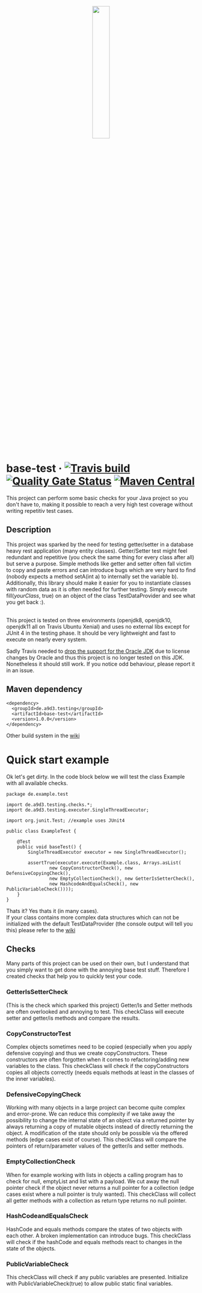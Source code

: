 
<p align="center">
<img src="https://raw.githubusercontent.com/Mixermachine/base-test/feature/new_logo/img/base-test-logo.svg" width="30%">
  </p>

# base-test &middot; [![Travis build](https://api.travis-ci.com/Mixermachine/base-test.svg?branch=master)](https://travis-ci.com/Mixermachine/base-test) [![Quality Gate Status](https://sonarcloud.io/api/project_badges/measure?project=Mixermachine_base-test&metric=alert_status)](https://sonarcloud.io/dashboard?id=Mixermachine_base-test) [![Maven Central](https://img.shields.io/maven-central/v/de.a9d3.testing/base-test)](https://search.maven.org/artifact/de.a9d3.testing/base-test)

This project can perform some basic checks for your Java project so you don't have to, making it possible to reach a very high test coverage without writing repetitiv test cases.

## Description
This project was sparked by the need for testing getter/setter in a database heavy rest application (many entity classes).
Getter/Setter test might feel redundant and repetitive (you check the same thing for every class after all) but serve a purpose. 
Simple methods like getter and setter often fall victim to copy and paste errors and can introduce bugs which are very hard to find (nobody expects a method setA(int a) to internally set the variable b).
Additionally, this library should make it easier for you to instantiate classes with random data as it is often needed for further testing.
Simply execute fill(*yourClass*, true) on an object of the class TestDataProvider and see what you get back :).

<br/>
This project is tested on three environments (openjdk8, openjdk10, openjdk11 all on Travis Ubuntu Xenial) and uses no external libs except for JUnit 4 in the testing phase.
It should be very lightweight and fast to execute on nearly every system.

Sadly Travis needed to [drop the support for the Oracle JDK](https://github.com/sormuras/bach/issues/56) due to license changes by Oracle
and thus this project is no longer tested on this JDK.
Nonetheless it should still work. If you notice odd behaviour, please report it in an issue.

## Maven dependency
```
<dependency>
  <groupId>de.a9d3.testing</groupId>
  <artifactId>base-test</artifactId>
  <version>1.0.0</version>
</dependency>
```
Other build system in the [wiki](https://github.com/Mixermachine/base-test/wiki/Download-and-Install)

# Quick start example
Ok let's get dirty. In the code block below we will test the class Example with all available checks.
```
package de.example.test

import de.a9d3.testing.checks.*;
import de.a9d3.testing.executer.SingleThreadExecutor;

import org.junit.Test; //example uses JUnit4

public class ExampleTest {

    @Test
    public void baseTest() {
        SingleThreadExecutor executor = new SingleThreadExecutor();

        assertTrue(executor.execute(Example.class, Arrays.asList( 
                new CopyConstructorCheck(), new DefensiveCopyingCheck(),
                new EmptyCollectionCheck(), new GetterIsSetterCheck(),
                new HashcodeAndEqualsCheck(), new PublicVariableCheck())));
    }
}
```

Thats it? Yes thats it (in many cases).<br>
If your class contains more complex data structures which can not be initialized with the default TestDataProvider (the console output will tell you this) please refer to the [wiki](https://github.com/Mixermachine/base-test/wiki/Creating-a-custom-TestDataProvider)


## Checks
Many parts of this project can be used on their own, but I understand that you simply want to get done with the annoying base test stuff.
Therefore I created checks that help you to quickly test your code.

### GetterIsSetterCheck
(This is the check which sparked this project)
Getter/Is and Setter methods are often overlooked and annoying to test.
This checkClass will execute setter and getter/is methods and compare the results.

### CopyConstructorTest
Complex objects sometimes need to be copied (especially when you apply defensive copying) and thus we create copyConstructors.
These constructors are often forgotten when it comes to refactoring/adding new variables to the class.
This checkClass will check if the copyConstructors copies all objects correctly (needs equals methods at least in the classes of the inner variables).

### DefensiveCopyingCheck
Working with many objects in a large project can become quite complex and error-prone.
We can reduce this complexity if we take away the possibility to change the internal state of an object via a returned pointer by always returning a copy of mutable objects instead of directly returning the object.
A modification of the state should only be possible via the offered methods (edge cases exist of course).
This checkClass will compare the pointers of return/parameter values of the getter/is and setter methods.

### EmptyCollectionCheck
When for example working with lists in objects a calling program has to check for null, emptyList and list with a payload.
We cut away the null pointer check if the object never returns a null pointer for a collection (edge cases exist where a null pointer is truly wanted).
This checkClass will collect all getter methods with a collection as return type returns no null pointer.

### HashCodeandEqualsCheck
HashCode and equals methods compare the states of two objects with each other. A broken implementation can introduce bugs.
This checkClass will check if the hashCode and equals methods react to changes in the state of the objects.

### PublicVariableCheck
This checkClass will check if any public variables are presented. Initialize with PublicVariableCheck(true) to allow public static final variables.
